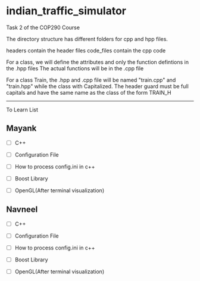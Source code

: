 # indian_traffic_simulator
Task 2 of the COP290 Course 

The directory structure has different folders for cpp and hpp files.

headers contain the header files
code_files contain the cpp code

For a class,
we will define the attributes and only the function defintions in the .hpp files
The actual functions will be in the .cpp file

For a class Train, the .hpp and .cpp file will be named "train.cpp" and "train.hpp" while the class with Capitalized. The header guard must be full capitals and have the same name as the class of the form TRAIN_H



<hr>

To Learn List

## Mayank
- [ ] C++
- [ ] Configuration File
- [ ] How to process config.ini in c++
- [ ] Boost Library
- [ ] OpenGL(After terminal visualization) 


## Navneel
- [ ] C++
- [ ] Configuration File
- [ ] How to process config.ini in c++
- [ ] Boost Library
- [ ] OpenGL(After terminal visualization) 


<!--To Do List-->

<!-- - [ ] --> 

